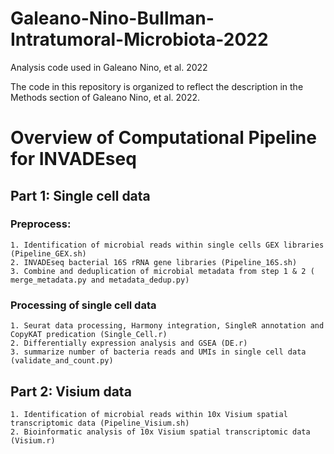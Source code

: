 # Galeano-Nino-Bullman-Intratumoral-Microbiota-2022

Analysis code used in Galeano Nino, et al. 2022

The code in this repository is organized to reflect the description in the Methods
section of Galeano Nino, et al. 2022.

# Overview of Computational Pipeline for INVADEseq
## Part 1: Single cell data
###   Preprocess:
    1. Identification of microbial reads within single cells GEX libraries (Pipeline_GEX.sh)
    2. INVADEseq bacterial 16S rRNA gene libraries (Pipeline_16S.sh)
    3. Combine and deduplication of microbial metadata from step 1 & 2 ( merge_metadata.py and metadata_dedup.py)
###   Processing of single cell data
    1. Seurat data processing, Harmony integration, SingleR annotation and CopyKAT predication (Single_Cell.r)
    2. Differentially expression analysis and GSEA (DE.r)
    3. summarize number of bacteria reads and UMIs in single cell data (validate_and_count.py)
## Part 2: Visium data
    1. Identification of microbial reads within 10x Visium spatial transcriptomic data (Pipeline_Visium.sh)
    2. Bioinformatic analysis of 10x Visium spatial transcriptomic data (Visium.r)

